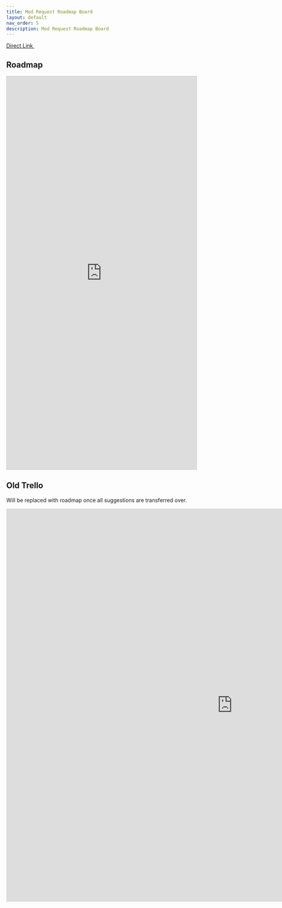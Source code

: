 ```yaml
---
title: Mod Request Roadmap Board
layout: default
nav_order: 5
description: Mod Request Roadmap Board
---
```


<a class="btn btn-pink" href="https://airtable.com/shrvAxHcCeCqKfnGe/tblBTQCVjGgPefe9L/viwxkaUxzzbMPdslu?blocks=hide" target="_blank" rel="noopener noreferrer">Direct Link <svg viewBox="0 0 24 24" aria-labelledby="svg-external-link-title" width="1em" height="1em"><use xlink:href="#svg-external-link"></use></svg></a>

## Roadmap

<iframe class="airtable-embed" src="https://airtable.com/embed/shrvAxHcCeCqKfnGe?backgroundColor=purpleLight" frameborder="0" onmousewheel="" width="100%" height="1044" style="background: transparent; border: 1px solid #ccc;"></iframe>


## Old Trello 

Will be replaced with roadmap once all suggestions are transferred over.

<iframe src="https://trello.com/b/jQFlf7nY.html" width="1200" height="1044" align="left" frameborder="0" marginheight="0" marginwidth="0"> Loading…</iframe>